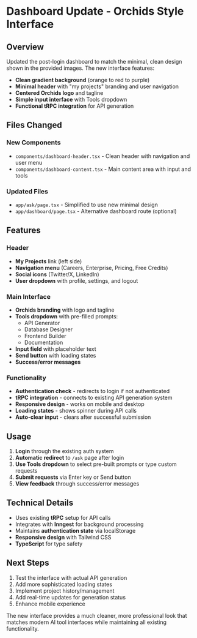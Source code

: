 # Dashboard Update - Orchids Style Interface

## Overview
Updated the post-login dashboard to match the minimal, clean design shown in the provided images. The new interface features:

- **Clean gradient background** (orange to red to purple)
- **Minimal header** with "my projects" branding and user navigation
- **Centered Orchids logo** and tagline
- **Simple input interface** with Tools dropdown
- **Functional tRPC integration** for API generation

## Files Changed

### New Components
- `components/dashboard-header.tsx` - Clean header with navigation and user menu
- `components/dashboard-content.tsx` - Main content area with input and tools

### Updated Files
- `app/ask/page.tsx` - Simplified to use new minimal design
- `app/dashboard/page.tsx` - Alternative dashboard route (optional)

## Features

### Header
- **My Projects** link (left side)
- **Navigation menu** (Careers, Enterprise, Pricing, Free Credits)
- **Social icons** (Twitter/X, LinkedIn)
- **User dropdown** with profile, settings, and logout

### Main Interface
- **Orchids branding** with logo and tagline
- **Tools dropdown** with pre-filled prompts:
  - API Generator
  - Database Designer
  - Frontend Builder
  - Documentation
- **Input field** with placeholder text
- **Send button** with loading states
- **Success/error messages**

### Functionality
- **Authentication check** - redirects to login if not authenticated
- **tRPC integration** - connects to existing API generation system
- **Responsive design** - works on mobile and desktop
- **Loading states** - shows spinner during API calls
- **Auto-clear input** - clears after successful submission

## Usage

1. **Login** through the existing auth system
2. **Automatic redirect** to `/ask` page after login
3. **Use Tools dropdown** to select pre-built prompts or type custom requests
4. **Submit requests** via Enter key or Send button
5. **View feedback** through success/error messages

## Technical Details

- Uses existing **tRPC** setup for API calls
- Integrates with **Inngest** for background processing
- Maintains **authentication state** via localStorage
- **Responsive design** with Tailwind CSS
- **TypeScript** for type safety

## Next Steps

1. Test the interface with actual API generation
2. Add more sophisticated loading states
3. Implement project history/management
4. Add real-time updates for generation status
5. Enhance mobile experience

The new interface provides a much cleaner, more professional look that matches modern AI tool interfaces while maintaining all existing functionality.